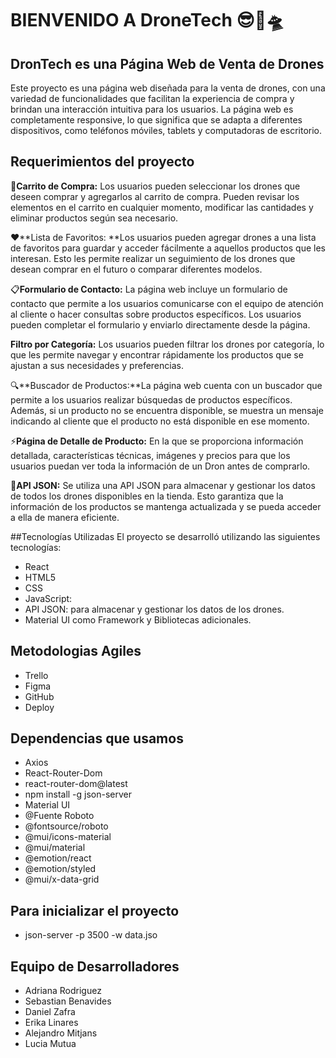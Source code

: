 # BIENVENIDO A DroneTech 😎🦾🛸



## DronTech es una Página Web de Venta de Drones
Este proyecto es una página web diseñada para la venta de drones, con una variedad de funcionalidades que facilitan la experiencia de compra y brindan una interacción intuitiva para los usuarios. La página web es completamente responsive, lo que significa que se adapta a diferentes dispositivos, como teléfonos móviles, tablets y computadoras de escritorio.

## Requerimientos del proyecto 

 🛒**Carrito de Compra:** Los usuarios pueden seleccionar los drones que deseen comprar y agregarlos al carrito de compra. Pueden revisar los elementos en el carrito en cualquier momento, modificar las cantidades y eliminar productos según sea necesario.

❤️**Lista de Favoritos: **Los usuarios pueden agregar drones a una lista de favoritos para guardar y acceder fácilmente a aquellos productos que les interesan. Esto les permite realizar un seguimiento de los drones que desean comprar en el futuro o comparar diferentes modelos.

📋**Formulario de Contacto:** La página web incluye un formulario de contacto que permite a los usuarios comunicarse con el equipo de atención al cliente o hacer consultas sobre productos específicos. Los usuarios pueden completar el formulario y enviarlo directamente desde la página.

 **Filtro por Categoría:** Los usuarios pueden filtrar los drones por categoría, lo que les permite navegar y encontrar rápidamente los productos que se ajustan a sus necesidades y preferencias.

🔍**Buscador de Productos:**La página web cuenta con un buscador que permite a los usuarios realizar búsquedas de productos específicos. Además, si un producto no se encuentra disponible, se muestra un mensaje indicando al cliente que el producto no está disponible en ese momento.

⚡**Página de Detalle de Producto:** En la que se proporciona información detallada, características técnicas, imágenes y precios para que los usuarios puedan ver toda la información de un Dron antes de comprarlo.

 🚀**API JSON:** Se utiliza una API JSON para almacenar y gestionar los datos de todos los drones disponibles en la tienda. Esto garantiza que la información de los productos se mantenga actualizada y se pueda acceder a ella de manera eficiente.


##Tecnologías Utilizadas
El proyecto se desarrolló utilizando las siguientes tecnologías:

- React 
- HTML5 
- CSS
- JavaScript: 
- API JSON:  para almacenar y gestionar los datos de los drones.
- Material UI como Framework y Bibliotecas adicionales.

## Metodologias Agiles

- Trello
- Figma 
- GitHub 
- Deploy


## Dependencias que usamos 
- Axios
- React-Router-Dom
- react-router-dom@latest 
- npm install -g json-server
- Material UI
- @Fuente Roboto
- @fontsource/roboto   
- @mui/icons-material  
- @mui/material 
- @emotion/react 
- @emotion/styled
- @mui/x-data-grid

## Para inicializar el proyecto 
- json-server -p 3500 -w data.jso

## Equipo de Desarrolladores 

- Adriana Rodriguez 
- Sebastian Benavides 
- Daniel Zafra
- Erika Linares 
- Alejandro Mitjans
- Lucia Mutua